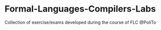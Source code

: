 # Formal-Languages-Compilers-Labs
Collection of exercise/exams developed during the course of FLC @PoliTo
